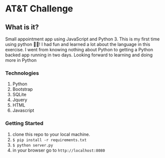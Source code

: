 # AT&T Challenge

## What is it?
Small appointment app using JavaScript and Python 3. This is my first time using python 👨🏽‍! I had fun and learned a lot about the language in this exercise. I went from knowing nothing about Python to getting a Python backed app running in two days. Looking forward to learning and doing more in Python


### Technologies

1. Python 
2. Bootstrap
3. SQLite
4. Jquery
5. HTML
6. Javascript


### Getting Started

1. clone this repo to your local machine.
2. `$ pip install -r requirements.txt`
2. `$ python server.py`
3. in your browser go to `http://localhost:8080`

